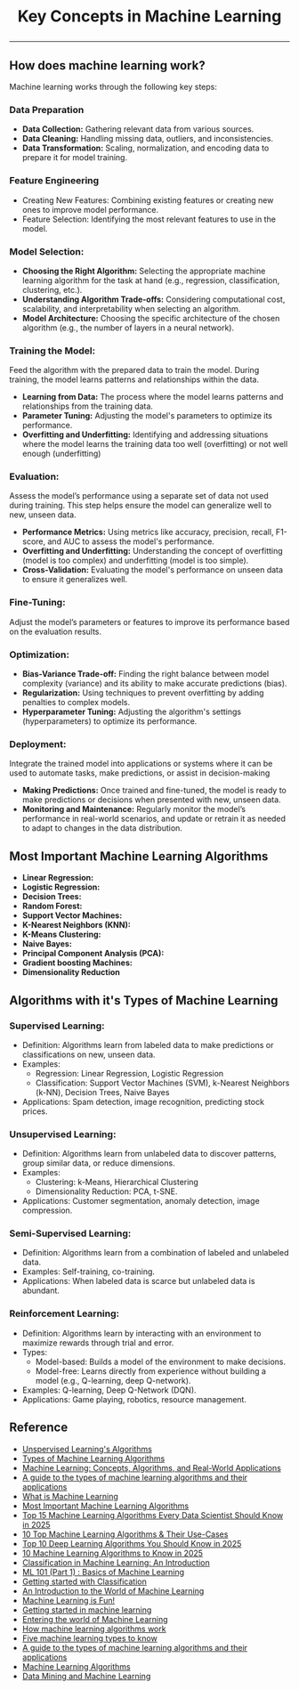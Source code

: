 # <p align="center">Key Concepts in Machine Learning</p>
---

## How does machine learning work?
Machine learning works through the following key steps:
### Data Preparation
* **Data Collection:** Gathering relevant data from various sources.
* **Data Cleaning:** Handling missing data, outliers, and inconsistencies.
* **Data Transformation:** Scaling, normalization, and encoding data to prepare it for model training.

### Feature Engineering 
* Creating New Features: Combining existing features or creating new ones to improve model performance.
* Feature Selection: Identifying the most relevant features to use in the model. 

### Model Selection: 
* **Choosing the Right Algorithm:**
  Selecting the appropriate machine learning algorithm for the task at hand (e.g., regression, classification, clustering, etc.).
* **Understanding Algorithm Trade-offs:**
  Considering computational cost, scalability, and interpretability when selecting an algorithm.
* **Model Architecture:**
  Choosing the specific architecture of the chosen algorithm (e.g., the number of layers in a neural network).

### Training the Model:
Feed the algorithm with the prepared data to train the model. During training, the model learns patterns and relationships within the data.
* **Learning from Data:**
  The process where the model learns patterns and relationships from the training data. 
* **Parameter Tuning:**
  Adjusting the model's parameters to optimize its performance. 
* **Overfitting and Underfitting:**
  Identifying and addressing situations where the model learns the training data too well (overfitting) or not well enough (underfitting)

### Evaluation:
Assess the model’s performance using a separate set of data not used during training. This step helps ensure the model can generalize well to new, unseen data.
* **Performance Metrics:**
  Using metrics like accuracy, precision, recall, F1-score, and AUC to assess the model's performance.
* **Overfitting and Underfitting:**
  Understanding the concept of overfitting (model is too complex) and underfitting (model is too simple).
* **Cross-Validation:**
  Evaluating the model's performance on unseen data to ensure it generalizes well.

### Fine-Tuning:
Adjust the model’s parameters or features to improve its performance based on the evaluation results.

### Optimization: 
* **Bias-Variance Trade-off:**
Finding the right balance between model complexity (variance) and its ability to make accurate predictions (bias).
* **Regularization:**
Using techniques to prevent overfitting by adding penalties to complex models.
* **Hyperparameter Tuning:**
Adjusting the algorithm's settings (hyperparameters) to optimize its performance.
    
### Deployment:
Integrate the trained model into applications or systems where it can be used to automate tasks, make predictions, or assist in decision-making
* **Making Predictions:** Once trained and fine-tuned, the model is ready to make predictions or decisions when presented with new, unseen data.
* **Monitoring and Maintenance:** Regularly monitor the model’s performance in real-world scenarios, and update or retrain it as needed to adapt to changes in the data distribution.

## Most Important Machine Learning Algorithms
* **Linear Regression:**
* **Logistic Regression:**
* **Decision Trees:**
* **Random Forest:**
* **Support Vector Machines:**
* **K-Nearest Neighbors (KNN):**
* **K-Means Clustering:**
* **Naive Bayes:**
* **Principal Component Analysis (PCA):**
* **Gradient boosting Machines:**
* **Dimensionality Reduction**

## Algorithms with it's Types of Machine Learning 
### Supervised Learning:
* Definition: Algorithms learn from labeled data to make predictions or classifications on new, unseen data. 
* Examples:
  * Regression: Linear Regression, Logistic Regression 
  * Classification: Support Vector Machines (SVM), k-Nearest Neighbors (k-NN), Decision Trees, Naive Bayes 
* Applications: Spam detection, image recognition, predicting stock prices.

### Unsupervised Learning:
* Definition: Algorithms learn from unlabeled data to discover patterns, group similar data, or reduce dimensions. 
* Examples:
  * Clustering: k-Means, Hierarchical Clustering 
  * Dimensionality Reduction: PCA, t-SNE. 
* Applications: Customer segmentation, anomaly detection, image compression. 

### Semi-Supervised Learning:
* Definition: Algorithms learn from a combination of labeled and unlabeled data.
* Examples: Self-training, co-training.
* Applications: When labeled data is scarce but unlabeled data is abundant. 

### Reinforcement Learning:
* Definition: Algorithms learn by interacting with an environment to maximize rewards through trial and error.
* Types:
  * Model-based: Builds a model of the environment to make decisions. 
  * Model-free: Learns directly from experience without building a model (e.g., Q-learning, deep Q-network). 
* Examples: Q-learning, Deep Q-Network (DQN).
* Applications: Game playing, robotics, resource management. 




## Reference
* [Unspervised Learning's Algorithms](https://www.geeksforgeeks.org/unsupervised-learning/)
* [Types of Machine Learning Algorithms](https://www.geeksforgeeks.org/types-of-machine-learning-algorithms/)
* [Machine Learning: Concepts, Algorithms, and Real-World Applications](https://coralogix.com/ai-blog/machine-learning-concepts-algorithms-and-real-world-applications/)
* [A guide to the types of machine learning algorithms and their applications](https://www.sas.com/en_gb/insights/articles/analytics/machine-learning-algorithms.html#:~:text=There%20are%20four%20types%20of,%2Dsupervised%2C%20unsupervised%20and%20reinforcement.)
* [What is Machine Learning](https://ischool.syracuse.edu/what-is-machine-learning/)
* [Most Important Machine Learning Algorithms](https://bayramblog.medium.com/most-important-machine-learning-algorithms-00e97ab5a035)
* [Top 15 Machine Learning Algorithms Every Data Scientist Should Know in 2025](https://www.geeksforgeeks.org/top-10-algorithms-every-machine-learning-engineer-should-know/)
* [10 Top Machine Learning Algorithms & Their Use-Cases](https://www.datacamp.com/blog/top-machine-learning-use-cases-and-algorithms)
* [Top 10 Deep Learning Algorithms You Should Know in 2025](https://www.hyperstack.cloud/blog/thought-leadership/top-deep-learning-algorithms-you-should-know)
* [10 Machine Learning Algorithms to Know in 2025](https://www.coursera.org/articles/machine-learning-algorithms)
* [Classification in Machine Learning: An Introduction](https://www.datacamp.com/blog/classification-machine-learning)
* [ML 101 (Part 1) : Basics of Machine Learning](https://savindi-wijenayaka.medium.com/ml-101-part-1-basics-of-machine-learning-1734836696c1)
* [Getting started with Classification](https://www.geeksforgeeks.org/getting-started-with-classification/)
* [An Introduction to the World of Machine Learning](https://medium.com/@rithesh18.k/an-introduction-to-the-world-of-machine-learning-5b182dde7b92)
* [Machine Learning is Fun!](https://medium.com/@ageitgey/machine-learning-is-fun-80ea3ec3c471)
* [Getting started in machine learning](https://medium.com/unruly-engineering/getting-started-in-machine-learning-b51b3b1917ad)
* [Entering the world of Machine Learning](https://medium.com/getting-better-together/entering-the-world-of-machine-learning-82b84c9113ec)
* [How machine learning algorithms work](https://www.ibm.com/think/topics/machine-learning-algorithms#:~:text=There%20are%20four%20types%20of,both%20unsupervised%20and%20supervised%20learning.&text=The%20following%20are%20the%20most%20popular%20and%20commonly%20used%20algorithms.)
* [Five machine learning types to know](https://www.ibm.com/think/topics/machine-learning-types)
* [A guide to the types of machine learning algorithms and their applications](https://www.sas.com/en_gb/insights/articles/analytics/machine-learning-algorithms.html#:~:text=There%20are%20four%20types%20of,%2Dsupervised%2C%20unsupervised%20and%20reinforcement.)
* [Machine Learning Algorithms](https://www.geeksforgeeks.org/machine-learning-algorithms/)
* [Data Mining and Machine Learning](https://www.tdktech.com/tech-talks/data-mining-and-machine-learning/#:~:text=Data%20Mining%20and%20Machine%20Learning%20Machine%20learning,model%20appropriate%20for%20the%20environment%20being%20studied.)

